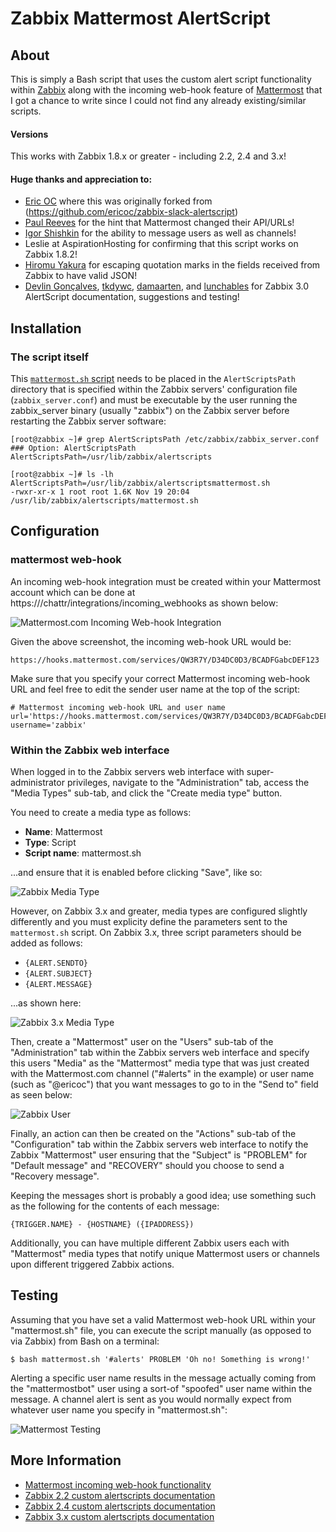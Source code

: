 Zabbix Mattermost AlertScript
========================


About
-----
This is simply a Bash script that uses the custom alert script functionality within [Zabbix](http://www.zabbix.com/) along with the incoming web-hook feature of [Mattermost](https://mattermost.com/) that I got a chance to write since I could not find any already existing/similar scripts.

#### Versions
This works with Zabbix 1.8.x or greater - including 2.2, 2.4 and 3.x!

#### Huge thanks and appreciation to:

* [Eric OC](https://github.com/ericoc) where this was originally forked from (https://github.com/ericoc/zabbix-slack-alertscript)
* [Paul Reeves](https://github.com/pdareeves/) for the hint that Mattermost changed their API/URLs!
* [Igor Shishkin](https://github.com/teran) for the ability to message users as well as channels!
* Leslie at AspirationHosting for confirming that this script works on Zabbix 1.8.2!
* [Hiromu Yakura](https://github.com/hiromu) for escaping quotation marks in the fields received from Zabbix to have valid JSON!
* [Devlin Gonçalves](https://github.com/devlinrcg), [tkdywc](https://github.com/tkdywc), [damaarten](https://github.com/damaarten), and [lunchables](https://github.com/lunchables) for Zabbix 3.0 AlertScript documentation, suggestions and testing!

Installation
------------

### The script itself

This [`mattermost.sh` script](https://raw.githubusercontent.com/muokata/zabbix-mattermost-alertscript/master/mattermost.sh) needs to be placed in the `AlertScriptsPath` directory that is specified within the Zabbix servers' configuration file (`zabbix_server.conf`) and must be executable by the user running the zabbix_server binary (usually "zabbix") on the Zabbix server before restarting the Zabbix server software:

	[root@zabbix ~]# grep AlertScriptsPath /etc/zabbix/zabbix_server.conf
	### Option: AlertScriptsPath
	AlertScriptsPath=/usr/lib/zabbix/alertscripts

	[root@zabbix ~]# ls -lh AlertScriptsPath=/usr/lib/zabbix/alertscriptsmattermost.sh
	-rwxr-xr-x 1 root root 1.6K Nov 19 20:04 /usr/lib/zabbix/alertscripts/mattermost.sh



Configuration
-------------

### mattermost web-hook

An incoming web-hook integration must be created within your Mattermost account which can be done at https://<your mattermost uri>/chattr/integrations/incoming_webhooks as shown below:

![Mattermost.com Incoming Web-hook Integration](https://pictures.ericoc.com/github/newapi/mattermost-integration.png "Mattermost.com Incoming Web-hook Integration")

Given the above screenshot, the incoming web-hook URL would be:

	https://hooks.mattermost.com/services/QW3R7Y/D34DC0D3/BCADFGabcDEF123
	
Make sure that you specify your correct Mattermost incoming web-hook URL and feel free to edit the sender user name at the top of the script:

	# Mattermost incoming web-hook URL and user name
	url='https://hooks.mattermost.com/services/QW3R7Y/D34DC0D3/BCADFGabcDEF123'
	username='zabbix'


### Within the Zabbix web interface

When logged in to the Zabbix servers web interface with super-administrator privileges, navigate to the "Administration" tab, access the "Media Types" sub-tab, and click the "Create media type" button.

You need to create a media type as follows:

* **Name**: Mattermost
* **Type**: Script
* **Script name**: mattermost.sh

...and ensure that it is enabled before clicking "Save", like so:

![Zabbix Media Type](https://pictures.ericoc.com/github/zabbix-mediatype.png "Zabbix Media Type")

However, on Zabbix 3.x and greater, media types are configured slightly differently and you must explicity define the parameters sent to the `mattermost.sh` script. On Zabbix 3.x, three script parameters should be added as follows:

* `{ALERT.SENDTO}`
* `{ALERT.SUBJECT}`
* `{ALERT.MESSAGE}`

...as shown here:

![Zabbix 3.x Media Type](https://pictures.ericoc.com/github/zabbix3-mediatype.png "Zabbix 3.x Media Type")

Then, create a "Mattermost" user on the "Users" sub-tab of the "Administration" tab within the Zabbix servers web interface and specify this users "Media" as the "Mattermost" media type that was just created with the Mattermost.com channel ("#alerts" in the example) or user name (such as "@ericoc") that you want messages to go to in the "Send to" field as seen below:

![Zabbix User](https://pictures.ericoc.com/github/zabbix-user.png "Zabbix User")

Finally, an action can then be created on the "Actions" sub-tab of the "Configuration" tab within the Zabbix servers web interface to notify the Zabbix "Mattermost" user ensuring that the "Subject" is "PROBLEM" for "Default message" and "RECOVERY" should you choose to send a "Recovery message".

Keeping the messages short is probably a good idea; use something such as the following for the contents of each message:

	{TRIGGER.NAME} - {HOSTNAME} ({IPADDRESS})

Additionally, you can have multiple different Zabbix users each with "Mattermost" media types that notify unique Mattermost users or channels upon different triggered Zabbix actions.


Testing
-------
Assuming that you have set a valid Mattermost web-hook URL within your "mattermost.sh" file, you can execute the script manually (as opposed to via Zabbix) from Bash on a terminal:

	$ bash mattermost.sh '#alerts' PROBLEM 'Oh no! Something is wrong!'

Alerting a specific user name results in the message actually coming from the "mattermostbot" user using a sort-of "spoofed" user name within the message. A channel alert is sent as you would normally expect from whatever user name you specify in "mattermost.sh":

![Mattermost Testing](https://pictures.ericoc.com/github/mattermost-example.png "Mattermost Testing")


More Information
----------------
* [Mattermost incoming web-hook functionality](https://docs.mattermost.com/developer/webhooks-incoming.html)
* [Zabbix 2.2 custom alertscripts documentation](https://www.zabbix.com/documentation/2.2/manual/config/notifications/media/script)
* [Zabbix 2.4 custom alertscripts documentation](https://www.zabbix.com/documentation/2.4/manual/config/notifications/media/script)
* [Zabbix 3.x custom alertscripts documentation](https://www.zabbix.com/documentation/3.0/manual/config/notifications/media/script)
